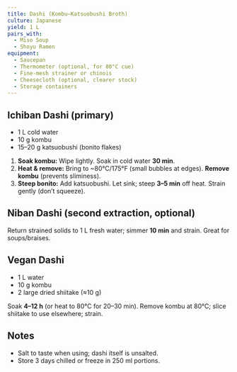 ```yaml
---
title: Dashi (Kombu–Katsuobushi Broth)
culture: Japanese
yield: 1 L
pairs_with:
  - Miso Soup
  - Shoyu Ramen
equipment:
  - Saucepan
  - Thermometer (optional, for 80°C cue)
  - Fine-mesh strainer or chinois
  - Cheesecloth (optional, clearer stock)
  - Storage containers
---
```


## Ichiban Dashi (primary)
- 1 L cold water
- 10 g kombu
- 15–20 g katsuobushi (bonito flakes)

1. **Soak kombu:** Wipe lightly. Soak in cold water **30 min**.
2. **Heat & remove:** Bring to ~80°C/175°F (small bubbles at edges). **Remove kombu** (prevents sliminess).
3. **Steep bonito:** Add katsuobushi. Let sink; steep **3–5 min** off heat. Strain gently (don’t squeeze).

## Niban Dashi (second extraction, optional)
Return strained solids to 1 L fresh water; simmer **10 min** and strain. Great for soups/braises.

## Vegan Dashi
- 1 L water
- 10 g kombu
- 2 large dried shiitake (≈10 g)

Soak **4–12 h** (or heat to 80°C for 20–30 min). Remove kombu at 80°C; slice shiitake to use elsewhere; strain.

## Notes
- Salt to taste when using; dashi itself is unsalted.
- Store 3 days chilled or freeze in 250 ml portions.
